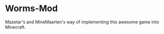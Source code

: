 Worms-Mod
=========

Mazetar's and MineMaarten's way of implementing this awesome game into Minecraft.
